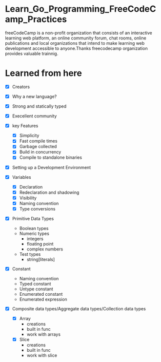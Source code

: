 # Learn_Go_Programming_FreeCodeCamp_Practices
freeCodeCamp is a non-profit organization that consists of an interactive learning web platform, an online community forum, chat rooms, online publications and local organizations that intend to make learning web development accessible to anyone.Thanks freecodecamp organization provides valuable trainnig.

# Learned from here
- [x] Creators
- [x] Why a new language?
- [x] Strong and statically typed 
- [x] Execellent community
- [x] key Features
    - [x] Simplicity
    - [x] Fast compile times
    - [x] Garbage collected 
    - [x] Build in concurrency
    - [x] Compile to standalone binaries
- [x] Setting up a Development Environment
- [x] Variables
    - [x] Declaration
    - [x] Redeclaration and shadowing
    - [x] Visibility
    - [x] Naming convention
    - [x] Type conversions

- [x] Primitive Data Types
    - Boolean types
    -  Numeric types
        - integers
        - floating point
        - complex numbers
    - Test types
        - string[literals]
- [x] Constant
    - Naming convention
    - Typed constant
    - Untype constant
    - Enumerated constant
    - Enumerated expression

- [x] Composite data types/Aggregate data types/Collection data types
    - [x] Array
        - creations
        - built in func
        - work with arrays
    - [x] Slice
        - creations
        - built in func
        - work with slice
